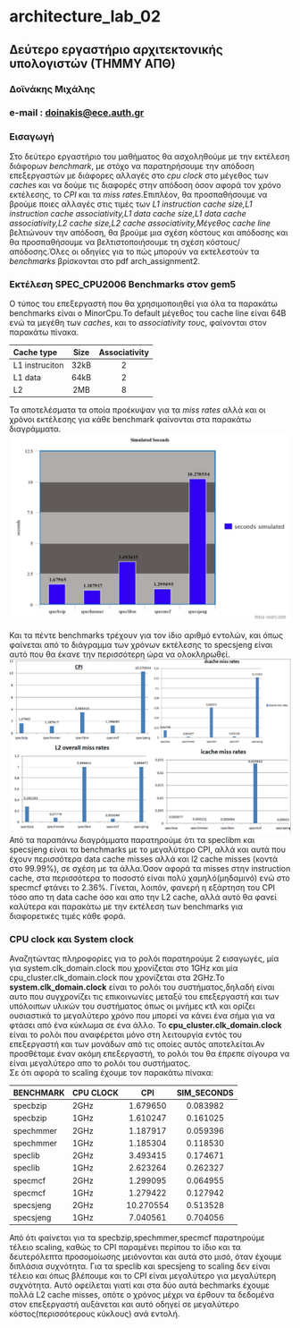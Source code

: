 # architecture_lab_02 
## **Δεύτερο εργαστήριο αρχιτεκτονικής υπολογιστών (ΤΗΜΜΥ ΑΠΘ)** 
### Δοϊνάκης Μιχάλης 
### e-mail : doinakis@ece.auth.gr
### Εισαγωγή
Στο δεύτερο εργαστήριο του μαθήματος θα ασχοληθούμε με την εκτέλεση διάφορων _benchmark_, με στόχο να παρατηρήσουμε την απόδοση επεξεργαστών με διάφορες αλλαγές στο _cpu clock_ στο μέγεθος των _caches_ και να δούμε τις διαφορές στην απόδοση όσον αφορά τον χρόνο εκτέλεσης, το _CPI_ και τα _miss rates_.Επιπλέον, θα προσπαθήσουμε να βρούμε ποιες αλλαγές στις τιμές των _L1 instruction cache size,L1 instruction cache associativity,L1 data cache size,L1 data cache associativity,L2 cache size,L2 cache associativity,Μέγεθος cache line_ βελτιώνουν την απόδοση, θα βρούμε μια σχέση κόστους και απόδοσης και θα προσπαθήσουμε να βελτιστοποιήσουμε τη σχέση κόστους/απόδοσης.Όλες οι οδηγίες για το πώς μπορούν να εκτελεστούν τα _benchmarks_ βρίσκονται στο pdf arch_assignment2.

### Εκτέλεση SPEC_CPU2006 Benchmarks στον gem5
Ο τύπος του επεξεργαστή που θα χρησιμοποιηθεί για όλα τα παρακάτω benchmarks είναι ο MinorCpu.Το default μέγεθος του cache line είναι 64B ενώ τα μεγέθη των _caches_, και το _associativity τους_, φαίνονται στον παρακάτω πίνακα.  

| Cache type     | Size    | Associativity  |
| :------------- | :-----: | :------------: |
| L1 instruciton | 32kB    |       2        |  
| L1 data        | 64kB    |       2        |
| L2             | 2MB     |       8        |  

Τα αποτελέσματα τα οποία προέκυψαν για τα _miss rates_ αλλά και οι χρόνοι εκτέλεσης για κάθε benchmark φαίνονται στα παρακάτω διαγράμματα. 
![simulated seconds](https://github.com/doinakis/architecture_lab_01/blob/master/architecture_lab_02/diagrams/simulated%20seconds.jpeg)  

Και τα πέντε benchmarks τρέχουν για τον ίδιο αριθμό εντολών, και όπως φαίνεται από το διάγραμμα των χρόνων εκτέλεσης το specsjeng είναι αυτό που θα έκανε την περισσότερη ώρα να ολοκληρωθεί.  
![cache misses_default](https://github.com/doinakis/architecture_lab_01/blob/master/architecture_lab_02/diagrams/default/default.png)
Από τα παραπάνω διαγράμματα παρατηρούμε ότι τα speclibm και specsjeng είναι τα benchmarks με το μεγαλύτερο CPI, αλλά και αυτά που έχουν περισσότερα data cache misses αλλά και l2 cache misses (κοντά στο 99.99%), σε σχέση με τα άλλα.Όσον αφορά τα misses στην instruction cache, στα περισσότερα το ποσοστό είναι πολύ χαμηλό(μηδαμινό)  ενώ στο specmcf φτάνει το 2.36%. Γίνεται, λοιπόν, φανερή η εξάρτηση του CPI τόσο απο τη data cache όσο και απο την L2 cache, αλλά αυτό θα φανεί καλύτερα και παρακάτω με την εκτέλεση των benchmarks για διαφορετικές τιμές κάθε φορά.    

### CPU clock και System clock
Αναζητώντας πληροφορίες για το ρολόι παρατηρούμε 2 εισαγωγές, μία για system.clk_domain.clock που χρονίζεται στο 1GHz και μία cpu_cluster.clk_domain.clock που χρονίζεται στα 2GHz.To **system.clk_domain.clock** είναι το ρολόι του συστήματος,δηλαδή είναι αυτο που συγχρονίζει τις επικοινωνίες μεταξύ του επεξεργαστή και των υπόλοιπων υλικών του συστήματος όπως οι μνήμες κτλ και ορίζει ουσιαστικά το μεγαλύτερο χρόνο που μπορεί να κάνει ένα σήμα για να φτάσει από ένα κύκλωμα σε ένα άλλο. Το **cpu_cluster.clk_domain.clock** είναι το ρολόι που αναφέρεται μόνο στη λειτουργία εντός του επεξεργαστή και των μονάδων από τις οποίες αυτός αποτελείται.Αν προσθέταμε έναν ακόμη επεξεργαστή, το ρολόι του θα έπρεπε σίγουρα να είναι μεγαλύτερο απο το ρολόι του συστήματος.  
Σε ότι αφορά το scaling έχουμε τον παρακάτω πίνακα:  

| BENCHMARK     |CPU CLOCK | CPI     | SIM_SECONDS |
| :-------------|:-------- | :-----: | :---------: |
| specbzip      | 2GHz     |1.679650 | 0.083982    |
| specbzip      | 1GHz     |1.610247 | 0.161025    |
| spechmmer     | 2GHz     |1.187917 | 0.059396    |
| spechmmer     | 1GHz     |1.185304 | 0.118530    |
| speclib       | 2GHz     |3.493415 | 0.174671    |
| speclib       | 1GHz     |2.623264 | 0.262327    |
| specmcf       | 2GHz     |1.299095 | 0.064955    |
| specmcf       | 1GHz     |1.279422 | 0.127942    |
| specsjeng     | 2GHz     |10.270554| 0.513528    |
| specsjeng     | 1GHz     |7.040561 | 0.704056    |  
  
  Από ότι φαίνεται για τα specbzip,spechmmer,specmcf παρατηρούμε τέλειο scaling, καθώς το CPI παραμένει περίπου το ίδιο και τα δευτερόλεπτα προσομοίωσης μειόνονται και αυτά στο μισό, όταν έχουμε διπλάσια συχνότητα. Για τα speclib και specsjeng το scaling δεν είναι τέλειο και όπως βλέπουμε και το CPI είναι μεγαλύτερο για μεγαλύτερη συχνότητα. Αυτό οφείλεται γιατί και στα δύο αυτά bechmarks έχουμε πολλά L2 cache misses, οπότε ο χρόνος μέχρι να έρθουν τα δεδομένα στον επεξεργαστή αυξάνεται και αυτό οδηγεί σε μεγαλύτερο κόστος(περισσότερους κύκλους) ανά εντολή. 
